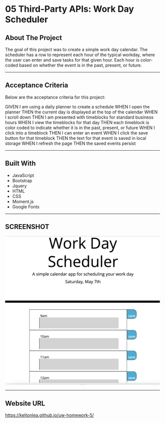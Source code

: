 # 05 Third-Party APIs: Work Day Scheduler

## About The Project

The goal of this project was to create a simple work day calendar. The scheduler has a row to represent each hour of the typical workday, where the user can enter and save tasks for that given hour. Each hour is color-coded based on whether the event is in the past, present, or future. 

***
## Acceptance Criteria
Below are the acceptance criteria for this project:


GIVEN I am using a daily planner to create a schedule
WHEN I open the planner
THEN the current day is displayed at the top of the calendar
WHEN I scroll down
THEN I am presented with timeblocks for standard business hours
WHEN I view the timeblocks for that day
THEN each timeblock is color coded to indicate whether it is in the past, present, or future
WHEN I click into a timeblock
THEN I can enter an event
WHEN I click the save button for that timeblock
THEN the text for that event is saved in local storage
WHEN I refresh the page
THEN the saved events persist

***

## Built With 
* JavaScript
* Bootstrap
* Jquery
* HTML
* CSS
* Moment.js
* Google Fonts

***
## SCREENSHOT
![Homework 1 Screenshot](./assets/homework-5-screenshot.png?raw=true "daily calendar")

***
## Website URL
https://keltonlea.github.io/uw-homework-5/